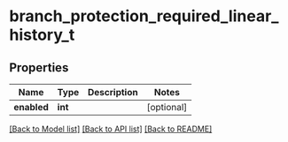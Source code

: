 # branch_protection_required_linear_history_t

## Properties
Name | Type | Description | Notes
------------ | ------------- | ------------- | -------------
**enabled** | **int** |  | [optional] 

[[Back to Model list]](../README.md#documentation-for-models) [[Back to API list]](../README.md#documentation-for-api-endpoints) [[Back to README]](../README.md)


